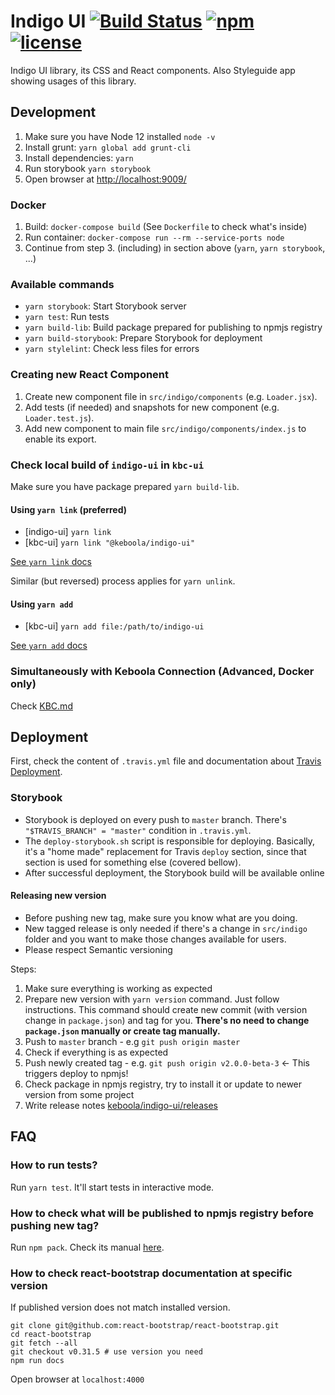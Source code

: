 # Indigo UI [![Build Status](https://travis-ci.org/keboola/indigo-ui.svg?branch=master)](https://travis-ci.org/keboola/indigo-ui) [![npm](https://img.shields.io/npm/v/@keboola/indigo-ui.svg)](https://yarnpkg.com/en/package/@keboola/indigo-ui) [![license](https://img.shields.io/github/license/keboola/indigo-ui.svg)](https://github.com/keboola/indigo-ui/blob/master/LICENSE)

Indigo UI library, its CSS and React components. Also Styleguide app showing usages of this library.

## Development

1. Make sure you have Node 12 installed `node -v`
2. Install grunt: `yarn global add grunt-cli`
3. Install dependencies: `yarn`
4. Run storybook `yarn storybook`
5. Open browser at [http://localhost:9009/](http://localhost:9009/)

### Docker

1. Build: `docker-compose build` (See `Dockerfile` to check what's inside)
2. Run container: `docker-compose run --rm --service-ports node`
3. Continue from step 3. (including) in section above (`yarn`, `yarn storybook`, ...)

### Available commands

- `yarn storybook`: Start Storybook server
- `yarn test`: Run tests
- `yarn build-lib`: Build package prepared for publishing to npmjs registry
- `yarn build-storybook`: Prepare Storybook for deployment
- `yarn stylelint`: Check less files for errors

### Creating new React Component

1. Create new component file in `src/indigo/components` (e.g. `Loader.jsx`).
2. Add tests (if needed) and snapshots for new component (e.g. `Loader.test.js`).
3. Add new component to main file `src/indigo/components/index.js` to enable its export.

### Check local build of `indigo-ui` in `kbc-ui`

Make sure you have package prepared `yarn build-lib`.

#### Using `yarn link` (preferred)

- [indigo-ui] `yarn link`
- [kbc-ui] `yarn link "@keboola/indigo-ui"`

[See `yarn link` docs](https://yarnpkg.com/en/docs/cli/link)

Similar (but reversed) process applies for `yarn unlink`.

#### Using `yarn add`

- [kbc-ui] `yarn add file:/path/to/indigo-ui`

[See `yarn add` docs](https://yarnpkg.com/lang/en/docs/cli/add/)

### Simultaneously with Keboola Connection (Advanced, Docker only)

Check [KBC.md](KBC.md)

## Deployment

First, check the content of `.travis.yml` file and documentation about
[Travis Deployment](https://docs.travis-ci.com/user/deployment).

### Storybook

- Storybook is deployed on every push to `master` branch. There's `"$TRAVIS_BRANCH" = "master"`
  condition in `.travis.yml`.
- The `deploy-storybook.sh` script is responsible for deploying. Basically, it's a "home made"
  replacement for Travis `deploy` section, since that section is used for something else (covered
  bellow).
- After successful deployment, the Storybook build will be available online

#### Releasing new version

- Before pushing new tag, make sure you know what are you doing.
- New tagged release is only needed if there's a change in `src/indigo` folder and you want to make
  those changes available for users.
- Please respect Semantic versioning

Steps:

1. Make sure everything is working as expected
2. Prepare new version with `yarn version` command. Just follow instructions. This command should
   create new commit (with
   version change in `package.json`) and tag for you. **There's no need to change `package.json`
   manually or create tag manually.**
3. Push to `master` branch - e.g `git push origin master`
4. Check if everything is as expected
5. Push newly created tag - e.g. `git push origin v2.0.0-beta-3` <- This triggers deploy to npmjs!
6. Check package in npmjs registry, try to install it or update to newer version from some project
7. Write release notes [keboola/indigo-ui/releases](https://github.com/keboola/indigo-ui/releases)

## FAQ

### How to run tests?

Run `yarn test`. It'll start tests in interactive mode.

### How to check what will be published to npmjs registry before pushing new tag?

Run `npm pack`. Check its manual [here](https://docs.npmjs.com/cli/pack).

### How to check react-bootstrap documentation at specific version

If published version does not match installed version.

```console
git clone git@github.com:react-bootstrap/react-bootstrap.git
cd react-bootstrap
git fetch --all
git checkout v0.31.5 # use version you need
npm run docs
```

Open browser at `localhost:4000`
